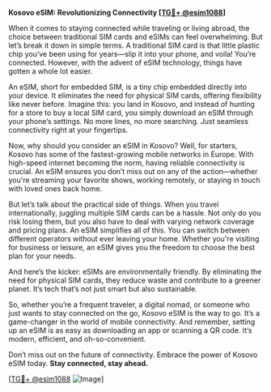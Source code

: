 **Kosovo eSIM: Revolutionizing Connectivity [[TG💪+ @esim1088](https://t.me/s/esim1088)]**

When it comes to staying connected while traveling or living abroad, the choice between traditional SIM cards and eSIMs can feel overwhelming. But let’s break it down in simple terms. A traditional SIM card is that little plastic chip you’ve been using for years—slip it into your phone, and voila! You’re connected. However, with the advent of eSIM technology, things have gotten a whole lot easier.

An eSIM, short for embedded SIM, is a tiny chip embedded directly into your device. It eliminates the need for physical SIM cards, offering flexibility like never before. Imagine this: you land in Kosovo, and instead of hunting for a store to buy a local SIM card, you simply download an eSIM through your phone’s settings. No more lines, no more searching. Just seamless connectivity right at your fingertips.

Now, why should you consider an eSIM in Kosovo? Well, for starters, Kosovo has some of the fastest-growing mobile networks in Europe. With high-speed internet becoming the norm, having reliable connectivity is crucial. An eSIM ensures you don’t miss out on any of the action—whether you're streaming your favorite shows, working remotely, or staying in touch with loved ones back home.

But let’s talk about the practical side of things. When you travel internationally, juggling multiple SIM cards can be a hassle. Not only do you risk losing them, but you also have to deal with varying network coverage and pricing plans. An eSIM simplifies all of this. You can switch between different operators without ever leaving your home. Whether you're visiting for business or leisure, an eSIM gives you the freedom to choose the best plan for your needs.

And here’s the kicker: eSIMs are environmentally friendly. By eliminating the need for physical SIM cards, they reduce waste and contribute to a greener planet. It’s tech that’s not just smart but also sustainable.

So, whether you’re a frequent traveler, a digital nomad, or someone who just wants to stay connected on the go, Kosovo eSIM is the way to go. It’s a game-changer in the world of mobile connectivity. And remember, setting up an eSIM is as easy as downloading an app or scanning a QR code. It’s modern, efficient, and oh-so-convenient.

Don’t miss out on the future of connectivity. Embrace the power of Kosovo eSIM today. **Stay connected, stay ahead.**

[[TG💪+ @esim1088](https://t.me/s/esim1088) ![Image](https://i.postimg.cc/Y0z9fWf4/image.png)]